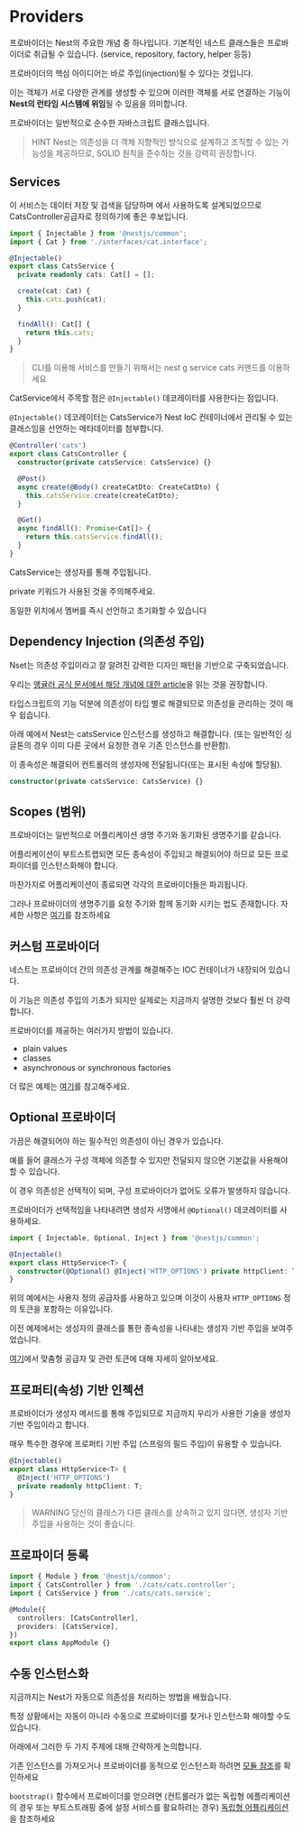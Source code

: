 # Providers

프로바이더는 Nest의 주요한 개념 중 하나입니다. 기본적인 네스트 클래스들은 프로바이더로 취급될 수 있습니다. (service, repository, factory, helper 등등)

프로바이더의 핵심 아이디어는 바로 주입(injection)될 수 있다는 것입니다.

이는 객체가 서로 다양한 관계를 생성할 수 있으며 이러한 객체를 서로 연결하는 기능이 **Nest의 런타임 시스템에 위임**될 수 있음을 의미합니다.

프로바이더는 일반적으로 순수한 자바스크립트 클래스입니다.

> HINT
> Nest는 의존성을 더 객체 지향적인 방식으로 설계하고 조직할 수 있는 가능성을 제공하므로, SOLID 원칙을 준수하는 것을 강력히 권장합니다.

## Services

이 서비스는 데이터 저장 및 검색을 담당하며 에서 사용하도록 설계되었으므로 CatsController공급자로 정의하기에 좋은 후보입니다.

```typescript
import { Injectable } from '@nestjs/common';
import { Cat } from './interfaces/cat.interface';

@Injectable()
export class CatsService {
  private readonly cats: Cat[] = [];

  create(cat: Cat) {
    this.cats.push(cat);
  }

  findAll(): Cat[] {
    return this.cats;
  }
}
```

> CLI를 이용해 서비스를 만들기 위해서는 nest g service cats 커맨드를 이용하세요

CatService에서 주목할 점은 `@Injectable()` 데코레이터를 사용한다는 점입니다.

`@Injectable()` 데코레이터는 CatsService가 Nest IoC 컨테이너에서 관리될 수 있는 클래스임을 선언하는 메타데이터를 첨부합니다.

```typescript
@Controller('cats')
export class CatsController {
  constructor(private catsService: CatsService) {}

  @Post()
  async create(@Body() createCatDto: CreateCatDto) {
    this.catsService.create(createCatDto);
  }

  @Get()
  async findAll(): Promise<Cat[]> {
    return this.catsService.findAll();
  }
}
```

CatsService는 생성자를 통해 주입됩니다.

private 키워드가 사용된 것을 주의해주세요.

동일한 위치에서 멤버를 즉시 선언하고 초기화할 수 있습니다

## Dependency Injection (의존성 주입)

Nset는 의존성 주입이라고 잘 알려진 강력한 디자인 패턴을 기반으로 구축되었습니다.

우리는 [앵귤러 공식 문서에서 해당 개념에 대한 article](https://angular.io/guide/dependency-injection)을 읽는 것을 권장합니다.

타입스크립트의 기능 덕분에 의존성이 타입 별로 해결되므로 의존성을 관리하는 것이 매우 쉽습니다.

아래 예에서 Nest는 catsService 인스턴스를 생성하고 해결합니다. (또는 일반적인 싱글톤의 경우 이미 다른 곳에서 요청한 경우 기존 인스턴스를 반환함).

이 종속성은 해결되어 컨트롤러의 생성자에 전달됩니다(또는 표시된 속성에 할당됨).

```typescript
constructor(private catsService: CatsService) {}
```

## Scopes (범위)

프로바이더는 일반적으로 어플리케이션 생명 주기와 동기화된 생명주기를 같습니다.

어플리케이션이 부트스트랩되면 모든 종속성이 주입되고 해결되어야 하므로 모든 프로파이더를 인스턴스화해야 합니다.

마찬가지로 어플리케이션이 종료되면 각각의 프로바이더들은 파괴됩니다.

그러나 프로바이더의 생명주기를 요청 주기와 함께 동기화 시키는 법도 존재합니다. 자세한 사항은 [여기](https://docs.nestjs.com/fundamentals/injection-scopes)를 참조하세요

## 커스텀 프로바이더

네스트는 프로바이더 간의 의존성 관계를 해결해주는 IOC 컨테이너가 내장되어 있습니다.

이 기능은 의존성 주입의 기초가 되지만 실제로는 지금까지 설명한 것보다 훨씬 더 강력합니다.

프로바이더를 제공하는 여러가지 방법이 있습니다.

- plain values
- classes
- asynchronous or synchronous factories

더 많은 예제는 [여기](https://docs.nestjs.com/fundamentals/dependency-injection)를 참고해주세요.

## Optional 프로바이더

가끔은 해결되어야 하는 필수적인 의존성이 아닌 경우가 있습니다.

예를 들어 클래스가 구성 객체에 의존할 수 있지만 전달되지 않으면 기본값을 사용해야 할 수 있습니다.

이 경우 의존성은 선택적이 되며, 구성 프로바이더가 없어도 오류가 발생하지 않습니다.

프로바이더가 선택적임을 나타내려면 생성자 서명에서 `@Optional()` 데코레이터를 사용하세요.

```typescript
import { Injectable, Optional, Inject } from '@nestjs/common';

@Injectable()
export class HttpService<T> {
  constructor(@Optional() @Inject('HTTP_OPTIONS') private httpClient: T) {}
}
``` 
위의 예에서는 사용자 정의 공급자를 사용하고 있으며 이것이 사용자 `HTTP_OPTIONS` 정의 토큰을 포함하는 이유입니다.

이전 예제에서는 생성자의 클래스를 통한 종속성을 나타내는 생성자 기반 주입을 보여주었습니다.

[여기](https://docs.nestjs.com/fundamentals/custom-providers)에서 맞춤형 공급자 및 관련 토큰에 대해 자세히 알아보세요.

## 프로퍼티(속성) 기반 인젝션

프로바이더가 생성자 메서드를 통해 주입되므로 지금까지 우리가 사용한 기술을 생성자 기반 주입이라고 합니다.

매우 특수한 경우에 프로퍼티 기반 주입 (스프링의 필드 주입)이 유용할 수 있습니다.

```typescript
@Injectable()
export class HttpService<T> {
  @Inject('HTTP_OPTIONS')
  private readonly httpClient: T;
}
```

> WARNING
> 당신의 클래스가 다른 클래스를 상속하고 있지 않다면, 생성자 기반 주입을 사용하는 것이 좋습니다.

## 프로파이더 등록

```typescript
import { Module } from '@nestjs/common';
import { CatsController } from './cats/cats.controller';
import { CatsService } from './cats/cats.service';

@Module({
  controllers: [CatsController],
  providers: [CatsService],
})
export class AppModule {}
```

## 수동 인스턴스화

지금까지는 Nest가 자동으로 의존성을 처리하는 방법을 배웠습니다.

특정 상황에서는 자동이 아니라 수동으로 프로바이더를 찾거나 인스턴스화 해야할 수도 있습니다.

아래에서 그러한 두 가지 주제에 대해 간략하게 논의합니다.

기존 인스턴스를 가져오거나 프로바이더를 동적으로 인스턴스화 하려면 [모듈 참조](https://docs.nestjs.com/fundamentals/module-ref)를 확인하세요

`bootstrap()` 함수에서 프로바이더를 얻으려면 (컨트롤러가 없는 독립형 에플리케이션의 경우 또는 부트스트래핑 중에 설정 서비스를 활요하려는 경우) [독립형 어플리케이션](https://docs.nestjs.com/standalone-applications)을 참조하세요


